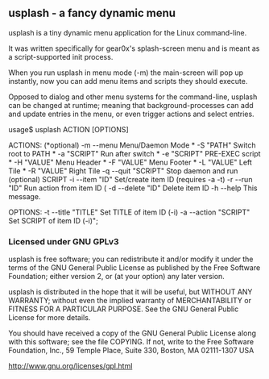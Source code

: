 ## usplash - a fancy dynamic menu

usplash is a tiny dynamic menu application for the Linux command-line.

It was written specifically for gear0x's splash-screen menu
and is meant as a script-supported init process.

When you run usplash in menu mode (-m) the main-screen will pop up instantly,
now you can add menu items and scripts they should execute.

Opposed to dialog and other menu systems for the command-line, usplash can be changed at runtime;
meaning that background-processes can add and update entries in the menu, or even trigger actions and select entries.

  usage$ usplash ACTION [OPTIONS]

  ACTIONS: (*optional)
    -m --menu                Menu/Daemon Mode
       * -S "PATH"         Switch root to PATH
       * -a "SCRIPT"       Run after switch
       * -e "SCRIPT"       PRE-EXEC script
       * -H "VALUE"        Menu Header
       * -F "VALUE"        Menu Footer
       * -L "VALUE"        Left Tile
       * -R "VALUE"        Right Tile
    -q --quit "SCRIPT"       Stop daemon and run (optional) SCRIPT
    -i --item "ID"           Set/create item ID (requires -a -t)
    -r --run "ID"            Run action from item ID (
    -d --delete "ID"         Delete item ID
    -h --help                This message.

  OPTIONS:
    -t --title "TITLE"       Set TITLE of item ID (-i)
    -a --action "SCRIPT"     Set SCRIPT of item ID (-i)";

### Licensed under GNU GPLv3

usplash is free software; you can redistribute it and/or modify
it under the terms of the GNU General Public License as published by
the Free Software Foundation; either version 2, or (at your option)
any later version.

usplash is distributed in the hope that it will be useful,
but WITHOUT ANY WARRANTY; without even the implied warranty of
MERCHANTABILITY or FITNESS FOR A PARTICULAR PURPOSE.  See the
GNU General Public License for more details.

You should have received a copy of the GNU General Public License
along with this software; see the file COPYING.  If not, write to
the Free Software Foundation, Inc., 59 Temple Place, Suite 330,
Boston, MA 02111-1307 USA

http://www.gnu.org/licenses/gpl.html

